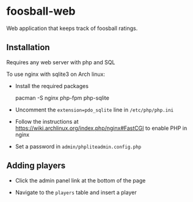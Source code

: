 # foosball-web

Web application that keeps track of foosball ratings.

## Installation

Requires any web server with php and SQL

To use nginx with sqlite3 on Arch linux:

- Install the required packages

    pacman -S nginx php-fpm php-sqlite

- Uncomment the `extension=pdo_sqlite` line in `/etc/php/php.ini`

- Follow the instructions at https://wiki.archlinux.org/index.php/nginx#FastCGI to enable PHP in nginx

- Set a password in `admin/phpliteadmin.config.php`

## Adding players

- Click the admin panel link at the bottom of the page

- Navigate to the `players` table and insert a player
